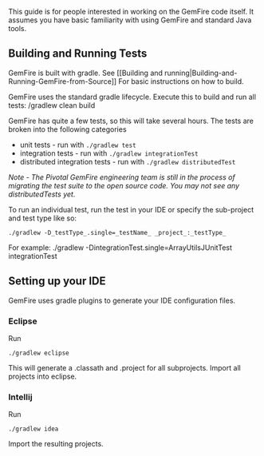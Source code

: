 This guide is for people interested in working on the GemFire code itself. It assumes you have basic familiarity with using GemFire and standard Java tools.

## Building and Running Tests

GemFire is built with gradle. See [[Building and running|Building-and-Running-GemFire-from-Source]] For basic instructions on how to build.

GemFire uses the standard gradle lifecycle. Execute this to build and run all tests:
    /gradlew clean build

GemFire has quite a few tests, so this will take several hours.  The tests are broken into the following categories

* unit tests - run with `./gradlew test`
* integration tests - run with `./gradlew integrationTest`
* distributed integration tests  - run with `./gradlew distributedTest`

_Note - The Pivotal GemFire engineering team is still in the process of migrating the test suite to the open source code. You may not see any distributedTests yet._

To run an individual test, run the test in your IDE or specify the sub-project and test type like so:

    ./gradlew -D_testType_.single=_testName_ _project_:_testType_

For example:
    ./gradlew -DintegrationTest.single=ArrayUtilsJUnitTest integrationTest

## Setting up your IDE
GemFire uses gradle plugins to generate your IDE configuration files.

### Eclipse
Run 

    ./gradlew eclipse

This will generate a .classath and .project for all subprojects. Import all projects into eclipse.

### Intellij

Run

    ./gradlew idea

Import the resulting projects.
